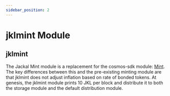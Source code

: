 ```yaml
---
sidebar_position: 2
---
```

# jklmint Module

## jklmint
The Jackal Mint module is a replacement for the cosmos-sdk module: [Mint](https://github.com/cosmos/cosmos-sdk/blob/main/x/mint/spec/README.md). The key differences between this and the pre-existing minting module are that jklmint does not adjust inflation based on rate of bonded tokens. At genesis, the jklmint module prints 10 JKL per block and distribute it to both the storage module and the default distribution module.


